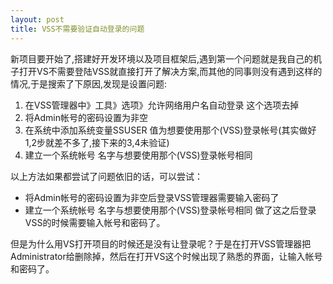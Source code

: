```yaml
---
layout: post
title: VSS不需要验证自动登录的问题
---
```

新项目要开始了,搭建好开发环境以及项目框架后,遇到第一个问题就是我自己的机子打开VS不需要登陆VSS就直接打开了解决方案,而其他的同事则没有遇到这样的情况,于是搜索了下原因,发现是设置问题:

1. 在VSS管理器中》工具》选项》允许网络用户名自动登录 这个选项去掉
2. 将Admin帐号的密码设置为非空
3. 在系统中添加系统变量SSUSER 值为想要使用那个(VSS)登录帐号(其实做好1,2步就差不多了,接下来的3,4未验证)
4. 建立一个系统帐号 名字与想要使用那个(VSS)登录帐号相同

以上方法如果都尝试了问题依旧的话，可以尝试：

- 将Admin帐号的密码设置为非空后登录VSS管理器需要输入密码了
- 建立一个系统帐号 名字与想要使用那个(VSS)登录帐号相同 做了这之后登录VSS的时候需要输入帐号和密码了。

但是为什么用VS打开项目的时候还是没有让登录呢？于是在打开VSS管理器把Administrator给删除掉，然后在打开VS这个时候出现了熟悉的界面，让输入帐号和密码了。